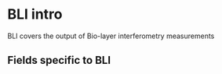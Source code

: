 # BLI intro

BLI covers the output of Bio-layer interferometry measurements


## Fields specific to BLI
